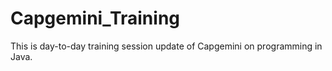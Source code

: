 # Capgemini_Training
This is day-to-day training session update of Capgemini on programming in Java.
